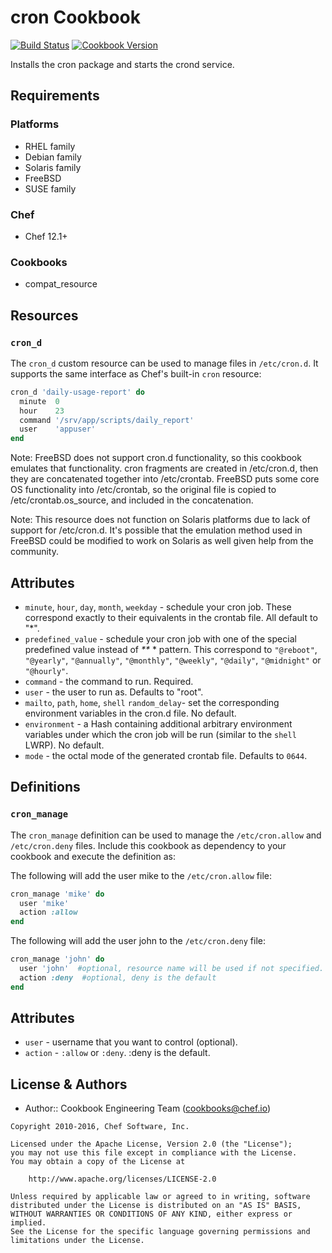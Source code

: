 # cron Cookbook

[![Build Status](https://travis-ci.org/chef-cookbooks/cron.svg?branch=master)](https://travis-ci.org/chef-cookbooks/cron) [![Cookbook Version](https://img.shields.io/cookbook/v/cron.svg)](https://supermarket.chef.io/cookbooks/cron)

Installs the cron package and starts the crond service.

## Requirements

### Platforms

- RHEL family
- Debian family
- Solaris family
- FreeBSD
- SUSE family

### Chef

- Chef 12.1+

### Cookbooks

- compat_resource

## Resources

### `cron_d`

The `cron_d` custom resource can be used to manage files in `/etc/cron.d`. It supports the same interface as Chef's built-in `cron` resource:

```ruby
cron_d 'daily-usage-report' do
  minute  0
  hour    23
  command '/srv/app/scripts/daily_report'
  user    'appuser'
end
```

Note: FreeBSD does not support cron.d functionality, so this cookbook emulates that functionality. cron fragments are created in /etc/cron.d, then they are concatenated together into /etc/crontab. FreeBSD puts some core OS functionality into /etc/crontab, so the original file is copied to /etc/crontab.os_source, and included in the concatenation.

Note: This resource does not function on Solaris platforms due to lack of support for /etc/cron.d. It's possible that the emulation method used in FreeBSD could be modified to work on Solaris as well given help from the community.

## Attributes

- `minute`, `hour`, `day`, `month`, `weekday` - schedule your cron job. These correspond exactly to their equivalents in the crontab file. All default to "*".
- `predefined_value` - schedule your cron job with one of the special predefined value instead of _**_ * pattern. This correspond to `"@reboot"`, `"@yearly"`, `"@annually"`, `"@monthly"`, `"@weekly"`, `"@daily"`, `"@midnight"` or `"@hourly"`.
- `command` - the command to run. Required.
- `user` - the user to run as. Defaults to "root".
- `mailto`, `path`, `home`, `shell` `random_delay`- set the corresponding environment variables in the cron.d file. No default.
- `environment` - a Hash containing additional arbitrary environment variables under which the cron job will be run (similar to the `shell` LWRP). No default.
- `mode` - the octal mode of the generated crontab file. Defaults to `0644`.

## Definitions

### `cron_manage`

The `cron_manage` definition can be used to manage the `/etc/cron.allow` and `/etc/cron.deny` files. Include this cookbook as dependency to your cookbook and execute the definition as:

The following will add the user mike to the `/etc/cron.allow` file:

```ruby
cron_manage 'mike' do
  user 'mike'
  action :allow
end
```

The following will add the user john to the `/etc/cron.deny` file:

```ruby
cron_manage 'john' do
  user 'john'  #optional, resource name will be used if not specified.
  action :deny  #optional, deny is the default
end
```

## Attributes

- `user` - username that you want to control (optional).
- `action` - `:allow` or `:deny`. :deny is the default.

## License & Authors

- Author:: Cookbook Engineering Team ([cookbooks@chef.io](mailto:cookbooks@chef.io))

```text
Copyright 2010-2016, Chef Software, Inc.

Licensed under the Apache License, Version 2.0 (the "License");
you may not use this file except in compliance with the License.
You may obtain a copy of the License at

    http://www.apache.org/licenses/LICENSE-2.0

Unless required by applicable law or agreed to in writing, software
distributed under the License is distributed on an "AS IS" BASIS,
WITHOUT WARRANTIES OR CONDITIONS OF ANY KIND, either express or implied.
See the License for the specific language governing permissions and
limitations under the License.
```
